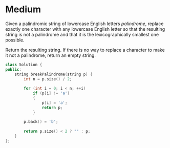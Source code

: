 # Medium

Given a palindromic string of lowercase English letters $palindrome$, replace exactly one character with any lowercase English letter so that the resulting string is not a palindrome and that it is the lexicographically smallest one possible.

Return the resulting string. If there is no way to replace a character to make it not a palindrome, return an empty string.

```cpp
class Solution {
public:
    string breakPalindrome(string p) {
        int n = p.size() / 2;
        
        for (int i = 0; i < n; ++i)
            if (p[i] != 'a')
            {
                p[i] = 'a';
                return p;
            }
        
        p.back() = 'b';
        
        return p.size() < 2 ? "" : p;
    }
};
```

